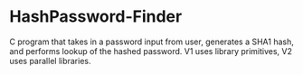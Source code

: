 # HashPassword-Finder
C program that takes in a password input from user, generates a SHA1 hash, and performs lookup of the hashed password. 
V1 uses library primitives, V2 uses parallel libraries.
